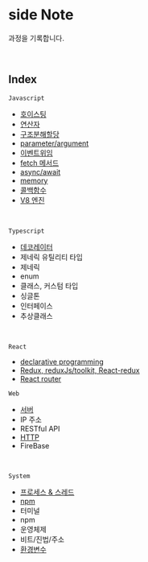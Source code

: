 # side Note

과정을 기록합니다.

<br>

## Index

`Javascript`

- [호이스팅](./Documents/javascript/hoisting.md)
- [연산자](./Documents/javascript/destructureing.md)
- [구조분해할당](./Documents/javascript/destructureing.md)
- [parameter/argument](.Documents/Log.md/#parameter--argument)
- [이벤트위임](./Documents/javascript/eventDelegation.md)
- [fetch 메서드](./Documents/javascript/fetch.md)
- [async/await](.javascript/Documents/async/async.js)
- [memory](./Documents/javascript/memory.md)
- [콜백함수](./Documents/javascript/callbackFn.md)
- [V8 엔진](.javascript/Documents/v8-debug.md)

<br>

`Typescript`

- [데코레이터](./Documents/typescript/decorator.md)
- 제네릭 유틸리티 타입
- 제네릭
- enum
- 클래스, 커스텀 타입
- 싱글톤
- 인터페이스
- 추상클래스

<br>

`React`

- [declarative programming](./Documents/react/declarative.md)
- [Redux, reduxJs/toolkit, React-redux](./Documents/react/redux.md)
- [React router](./Documents/react/react-router.md)
  <br>

`Web`

- [서버](./Documents/web/server.md)
- IP 주소
- RESTful API
- [HTTP](./Documents/web/http.md)
- FireBase

<br>

`System`

- [프로세스 & 스레드](./Documents/system/process.md)
- [npm](./Documents/system/nodeJs.md)
- 터미널
- npm
- 운영체제
- 비트/진법/주소
- [환경변수](./Documents/system/envVari.md)

<br><br><br>
